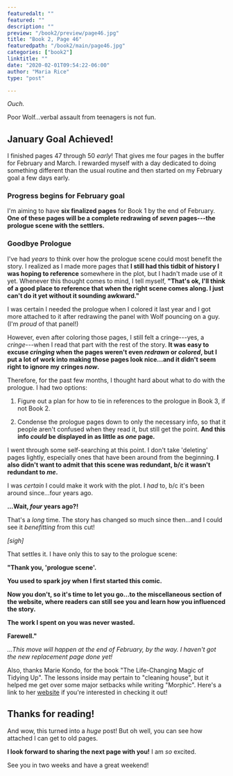```yaml
---
featuredalt: ""
featured: ""
description: ""
preview: "/book2/preview/page46.jpg"
title: "Book 2, Page 46"
featuredpath: "/book2/main/page46.jpg"
categories: ["book2"]
linktitle: ""
date: "2020-02-01T09:54:22-06:00"
author: "Maria Rice"
type: "post"

---
```


_Ouch._

Poor Wolf...verbal assault from teenagers is not fun.

## January Goal Achieved! 

I finished pages 47 through 50 _early_! 
That gives me four pages in the buffer for February and March. 
I rewarded myself with a day dedicated to doing something different than the usual routine and then started on my February goal a few days early. 

### Progress begins for February goal

I'm aiming to have **six finalized pages** for Book 1 by the end of February. 
**One of these pages will be a complete redrawing of _seven_ pages---the prologue scene with the settlers.**

### Goodbye Prologue

I've had _years_ to think over how the prologue scene could most benefit the story. 
I realized as I made more pages that **I still had this tidbit of history I was hoping to reference** somewhere in the plot, but I hadn't made use of it yet.
Whenever this thought comes to mind, I tell myself, **"That's ok, I'll think of a good place to reference that when the right scene comes along. I just can't do it yet without it sounding awkward."**

I was certain I needed the prologue when I colored it last year and I got more attached to it after redrawing the panel with Wolf pouncing on a guy. (I'm _proud_ of that panel!)

However, even after coloring those pages, I still felt a cringe---yes, a _cringe_---when I read that part with the rest of the story. 
**It was easy to excuse _cringing_ when the pages weren't even _redrawn_ or _colored_, but I put a lot of work into making those pages look nice...and it didn't seem right to ignore my cringes _now_.**

Therefore, for the past few months, I thought hard about what to do with the prologue. 
I had two options:

1) Figure out a plan for how to tie in references to the prologue in Book 3, if not Book 2. 

2) Condense the prologue pages down to only the necessary info, so that it people aren't confused when they read it, but still get the point. **And this info _could_ be displayed in as little as _one_ page.**

I went through some self-searching at this point. I don't take 'deleting' pages lightly, especially ones that have been around from the beginning. **I also didn't want to admit that this scene was redundant, b/c it wasn't redundant to _me_.**

I was _certain_ I could make it work with the plot. I _had_ to, b/c it's been around since...four years ago.

**...Wait, _four_ years ago?!**

That's a _long_ time. 
The story has changed so much since then...and I could see it _benefitting_ from this cut! 

_[sigh]_

That settles it. I have only this to say to the prologue scene:

**"Thank you, 'prologue scene'.**

**You used to spark joy when I first started this comic.**

**Now you don't, so it's time to let you go...to the miscellaneous section of the website, where readers can still see you and learn how you influenced the story.**

**The work I spent on you was never wasted.**

**Farewell."**

_...This move will happen at the end of February, by the way. I haven't got the new replacement page done yet!_

Also, thanks Marie Kondo, for the book "The Life-Changing Magic of Tidying Up". 
The lessons inside may pertain to "cleaning house", but it helped me get over some major setbacks while writing "Morphic". 
Here's a link to her [website](http://www.mariekondobooks.com/) if you're interested in checking it out!

## Thanks for reading!

And wow, this turned into a _huge_ post! But oh well, you can see how attached I can get to old pages. 

**I look forward to sharing the next page with you!** I am _so_ excited. 

See you in two weeks and have a great weekend! 


